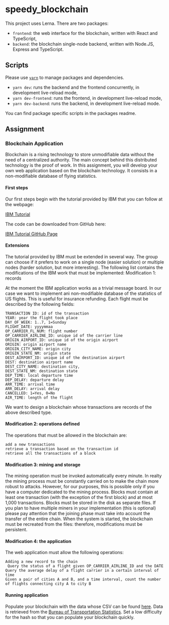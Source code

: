 # speedy_blockchain

This project uses Lerna. There are two packages:

- `frontend`: the web interface for the blockchain, written with React and TypeScript,
- `backend`: the blockchain single-node backend, written with Node.JS, Express and TypeScript.

## Scripts

Please use [`yarn`](https://classic.yarnpkg.com/en/docs/getting-started) to manage packages and dependencies.

- `yarn dev`: runs the backend and the frontend concurrently, in development live-reload mode,
- `yarn dev-frontend`: runs the frontend, in development live-reload mode,
- `yarn dev-backend`: runs the backend, in development live-reload mode.

You can find package specific scripts in the packages readme.

## Assignment
### Blockchain Application

Blockchain is a rising technology to store unmodifiable data without the need of a centralized authority. The main concept behind this distributed technology is the proof of work. In this assignment, you will develop your own web application based on the blockchain technology. It consists in a non-modifiable database of flying statistics. 

#### First steps

Our first steps begin with the tutorial provided by IBM that you can follow at the webpage:

[IBM Tutorial](https://developer.ibm.com/technologies/blockchain/tutorials/develop-a-blockchain-application-from-scratch-in-python/)

The code can be downloaded from GitHub here: 

[IBM Tutorial GitHub Page](https://github.com/satwikkansal/python_blockchain_app/tree/ibm_blockchain_post)

#### Extensions

The tutorial provided by IBM must be extended in several way. The group can choose if it prefers to work on a single node (easier solution) or multiple nodes (harder solution, but more interesting). The following list contains the modifications of the IBM work that must be implemented:
Modification 1: records

At the moment the IBM application works as a trivial message board. In our case we want to implement anì non-modifiable database of the statistics of US flights. This is useful for insurance refunding.  Each flight must be described by the following fields:

    TRANSACTION ID: id of the transaction
    YEAR: year the flight took place
    DAY_OF_WEEK: 1..7, 1=Sunday
    FLIGHT_DATE: yyyymmaa
    OP_CARRIER_FL_NUM: flight number
    OP_CARRIER_AIRLINE_ID: unique id of the carrier line
    ORIGIN_AIRPORT_ID: unique id of the origin airport
    ORIGIN: origin airport name
    ORIGIN_CITY_NAME: origin city
    ORIGIN_STATE_NM: origin state
    DEST_AIRPORT_ID: unique id of the destination airport
    DEST: destination airport name
    DEST_CITY_NAME: destination city,
    DEST_STATE_NM: destination state
    DEP_TIME: local departure time
    DEP_DELAY: departure delay
    ARR_TIME: arrival time
    ARR_DELAY: arrival delay
    CANCELLED: 1=Yes, 0=No
    AIR_TIME: length of the flight

We want to design a blockchain whose transactions are records of the above described type.

#### Modification 2: operations defined

The operations that must be allowed in the blockchain are:

    add a new transactions
    retrieve a transaction based on the transaction id
    retrieve all the transactions of a block

#### Modification 3: mining and storage

The mining operation must be invoked automatically every minute. In realty the mining process must be constantly carried on to make the chain more robust to attacks. However, for our purposes, this is possible only if you have a computer dedicated to the mining process. Blocks must contain at least one transaction (with the exception of the first block) and at most 1,000 transactions. Blocks must be stored in the disk as separate files. If you plan to have multiple miners in your implementation (this is optional) please pay attention that the joining phase must take into account the transfer of the entire chain. When the system is started, the blockchain must be recreated from the files: therefore, modifications must be persistent. 
#### Modification 4: the application

The web application must allow the following operations:

    Adding a new record to the chain
     Query the status of a flight given OP_CARRIER_AIRLINE_ID and the DATE
    Query the average delay of a flight carrier in a certain interval of time
    Given a pair of cities A and B, and a time interval, count the number of flights connecting city A to city B


#### Running application

Populate your blockchain with the data whose CSV  can be found [here](https://www.dropbox.com/s/v3azu6xigk63bfu/656211699_T_ONTIME_REPORTING.csv?dl=0). Data is retrieved from the [Bureau of Transportation Statistics](https://www.transtats.bts.gov/DL_SelectFields.asp?Table_ID=236&DB_Short_Name=On-Time). Set a low difficulty for the hash so that you can populate your blockchain quickly. 
